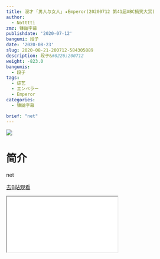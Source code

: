 ```yaml
---
title: 漫才 ｢男人与女人｣ ★Emperor(20200712 第41届ABC搞笑大赏)
author:
  - Notttti
zmz: 镰鼬字幕
publishdate: '2020-07-12'
bangumi: 段子
date: '2020-08-23'
slug: 2020-08-21-200712-584305889
description: 段子&#8226;200712
weight: -823.0
bangumis:
  - 段子
tags:
  - 综艺
  - エンペラー
  - Emperor
categories:
  - 镰鼬字幕

brief: "net"
---
```

![](https://raw.githubusercontent.com/tcgriffith/owaraisite/master/static/tmpimg/b44e78f2f9dba768f23f978457b3d6414ac8a990.jpg.480.jpg)
# 简介  
net  

[去B站观看](https://www.bilibili.com/video/av584305889/)
<div class ="resp-container"><iframe class="testiframe" src="//player.bilibili.com/player.html?aid=584305889"", scrolling="no", allowfullscreen="true" > </iframe></div> 
